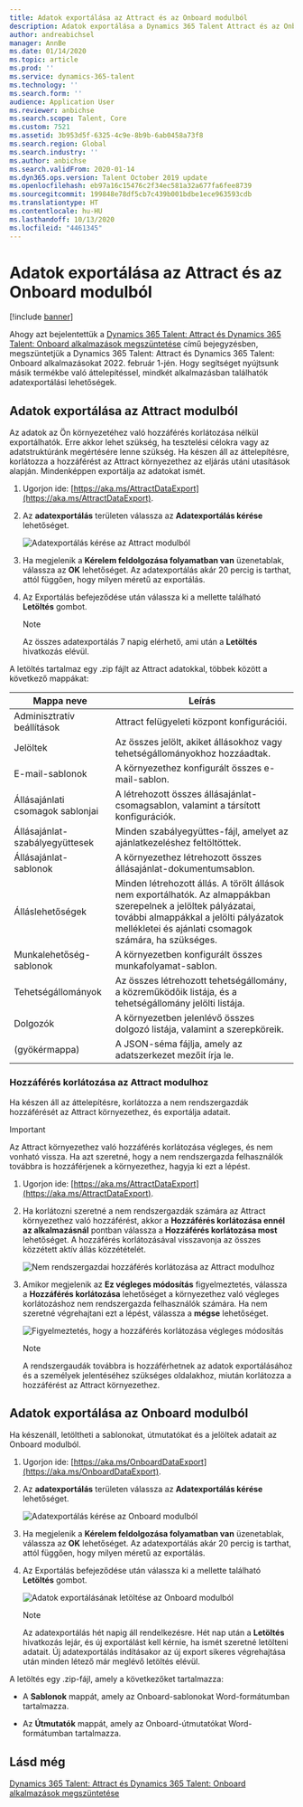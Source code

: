 ```yaml
---
title: Adatok exportálása az Attract és az Onboard modulból
description: Adatok exportálása a Dynamics 365 Talent Attract és az Onboard modulból.
author: andreabichsel
manager: AnnBe
ms.date: 01/14/2020
ms.topic: article
ms.prod: ''
ms.service: dynamics-365-talent
ms.technology: ''
ms.search.form: ''
audience: Application User
ms.reviewer: anbichse
ms.search.scope: Talent, Core
ms.custom: 7521
ms.assetid: 3b953d5f-6325-4c9e-8b9b-6ab0458a73f8
ms.search.region: Global
ms.search.industry: ''
ms.author: anbichse
ms.search.validFrom: 2020-01-14
ms.dyn365.ops.version: Talent October 2019 update
ms.openlocfilehash: eb97a16c15476c2f34ec581a32a677fa6fee8739
ms.sourcegitcommit: 199848e78df5cb7c439b001bdbe1ece963593cdb
ms.translationtype: HT
ms.contentlocale: hu-HU
ms.lasthandoff: 10/13/2020
ms.locfileid: "4461345"
---
```

# <a name="export-data-from-attract-and-onboard"></a>Adatok exportálása az Attract és az Onboard modulból

[!include [banner](includes/banner.md)]

Ahogy azt bejelentettük a [Dynamics 365 Talent: Attract és Dynamics 365 Talent: Onboard alkalmazások megszüntetése](https://community.dynamics.com/365/talent/b/dynamics365fortalent/posts/retiring-dynamics-365-talent-attract-and-onboard-apps) című bejegyzésben, megszüntetjük a Dynamics 365 Talent: Attract és Dynamics 365 Talent: Onboard alkalmazásokat 2022. február 1-jén. Hogy segítséget nyújtsunk másik termékbe való áttelepítéssel, mindkét alkalmazásban találhatók adatexportálási lehetőségek.

## <a name="export-data-from-attract"></a>Adatok exportálása az Attract modulból

Az adatok az Ön környezetéhez való hozzáférés korlátozása nélkül exportálhatók. Erre akkor lehet szükség, ha tesztelési célokra vagy az adatstruktúránk megértésére lenne szükség. Ha készen áll az áttelepítésre, korlátozza a hozzáférést az Attract környezethez az eljárás utáni utasítások alapján. Mindenképpen exportálja az adatokat ismét. 

1. Ugorjon ide: [https://aka.ms/AttractDataExport](https://aka.ms/AttractDataExport).

2. Az **adatexportálás** területen válassza az **Adatexportálás kérése** lehetőséget.

   ![[Adatexportálás kérése az Attract modulból](./media/attract-onboard-export-data-attract-request.png)](./media/attract-onboard-export-data-attract-request.png)

3. Ha megjelenik a **Kérelem feldolgozása folyamatban van** üzenetablak, válassza az **OK** lehetőséget. Az adatexportálás akár 20 percig is tarthat, attól függően, hogy milyen méretű az exportálás.

4. Az Exportálás befejeződése után válassza ki a mellette található **Letöltés** gombot. 

   >[!NOTE]
   >Az összes adatexportálás 7 napig elérhető, ami után a **Letöltés** hivatkozás elévül.</br>
   
A letöltés tartalmaz egy .zip fájlt az Attract adatokkal, többek között a következő mappákat:

| Mappa neve | Leírás |
| --- | --- |
| Adminisztratív beállítások | Attract felügyeleti központ konfigurációi. |
| Jelöltek | Az összes jelölt, akiket állásokhoz vagy tehetségállományokhoz hozzáadtak. |
| E-mail-sablonok | A környezethez konfigurált összes e-mail-sablon. |
| Állásajánlati csomagok sablonjai | A létrehozott összes állásajánlat-csomagsablon, valamint a társított konfigurációk. |
| Állásajánlat-szabályegyüttesek |  Minden szabályegyüttes-fájl, amelyet az ajánlatkezeléshez feltöltöttek. |
| Állásajánlat-sablonok | A környezethez létrehozott összes állásajánlat-dokumentumsablon. |
| Álláslehetőségek | Minden létrehozott állás. A törölt állások nem exportálhatók. Az almappákban szerepelnek a jelöltek pályázatai, további almappákkal a jelölti pályázatok mellékletei és ajánlati csomagok számára, ha szükséges. |
| Munkalehetőség-sablonok | A környezetben konfigurált összes munkafolyamat-sablon. |
| Tehetségállományok | Az összes létrehozott tehetségállomány, a közreműködőik listája, és a tehetségállomány jelölti listája. |
| Dolgozók | A környezetben jelenlévő összes dolgozó listája, valamint a szerepköreik. |
| (gyökérmappa) | A JSON-séma fájlja, amely az adatszerkezet mezőit írja le. |

### <a name="restrict-access-to-attract"></a>Hozzáférés korlátozása az Attract modulhoz

Ha készen áll az áttelepítésre, korlátozza a nem rendszergazdák hozzáférését az Attract környezethez, és exportálja adatait.

>[!IMPORTANT]
>Az Attract környezethez való hozzáférés korlátozása végleges, és nem vonható vissza. Ha azt szeretné, hogy a nem rendszergazda felhasználók továbbra is hozzáférjenek a környezethez, hagyja ki ezt a lépést.

1. Ugorjon ide: [https://aka.ms/AttractDataExport](https://aka.ms/AttractDataExport).

2. Ha korlátozni szeretné a nem rendszergazdák számára az Attract környezethez való hozzáférést, akkor a **Hozzáférés korlátozása ennél az alkalmazásnál** pontban válassza a **Hozzáférés korlátozása most** lehetőséget. A hozzáférés korlátozásával visszavonja az összes közzétett aktív állás közzétételét.

   ![[Nem rendszergazdai hozzáférés korlátozása az Attract modulhoz](./media/attract-onboard-export-data-attract-restrict-access.png)](./media/attract-onboard-export-data-attract-restrict-access.png)

3. Amikor megjelenik az **Ez végleges módosítás** figyelmeztetés, válassza a **Hozzáférés korlátozása** lehetőséget a környezethez való végleges korlátozáshoz nem rendszergazda felhasználók számára. Ha nem szeretné végrehajtani ezt a lépést, válassza a **mégse** lehetőséget.

   ![[Figyelmeztetés, hogy a hozzáférés korlátozása végleges módosítás](./media/attract-onboard-export-data-attract-warning.png)](./media/attract-onboard-export-data-attract-warning.png)

   >[!NOTE]
   >A rendszergaudák továbbra is hozzáférhetnek az adatok exportálásához és a személyek jelentéséhez szükséges oldalakhoz, miután korlátozza a hozzáférést az Attract környezethez.

## <a name="export-data-from-onboard"></a>Adatok exportálása az Onboard modulból

Ha készenáll, letöltheti a sablonokat, útmutatókat és a jelöltek adatait az Onboard modulból.

1. Ugorjon ide: [https://aka.ms/OnboardDataExport](https://aka.ms/OnboardDataExport).

2. Az **adatexportálás** területen válassza az **Adatexportálás kérése** lehetőséget. 

   ![[Adatexportálás kérése az Onboard modulból](./media/attract-onboard-export-data-onboard-request.png)](./media/attract-onboard-export-data-onboard-request.png)

3. Ha megjelenik a **Kérelem feldolgozása folyamatban van** üzenetablak, válassza az **OK** lehetőséget. Az adatexportálás akár 20 percig is tarthat, attól függően, hogy milyen méretű az exportálás.

4. Az Exportálás befejeződése után válassza ki a mellette található **Letöltés** gombot. 

   ![[Adatok exportálásának letöltése az Onboard modulból](./media/attract-onboard-export-data-onboard-download.png)](./media/attract-onboard-export-data-onboard-download.png)

   >[!NOTE]
   >Az adatexportálás hét napig áll rendelkezésre. Hét nap után a **Letöltés** hivatkozás lejár, és új exportálást kell kérnie, ha ismét szeretné letölteni adatait. Új adatexportálás indításakor az új export sikeres végrehajtása után minden létező már meglévő letöltés elévül.

A letöltés egy .zip-fájl, amely a következőket tartalmazza:

- A **Sablonok** mappát, amely az Onboard-sablonokat Word-formátumban tartalmazza.

- Az **Útmutatók** mappát, amely az Onboard-útmutatókat Word-formátumban tartalmazza.

## <a name="see-also"></a>Lásd még

[Dynamics 365 Talent: Attract és Dynamics 365 Talent: Onboard alkalmazások megszüntetése](https://community.dynamics.com/365/talent/b/dynamics365fortalent/posts/retiring-dynamics-365-talent-attract-and-onboard-apps)